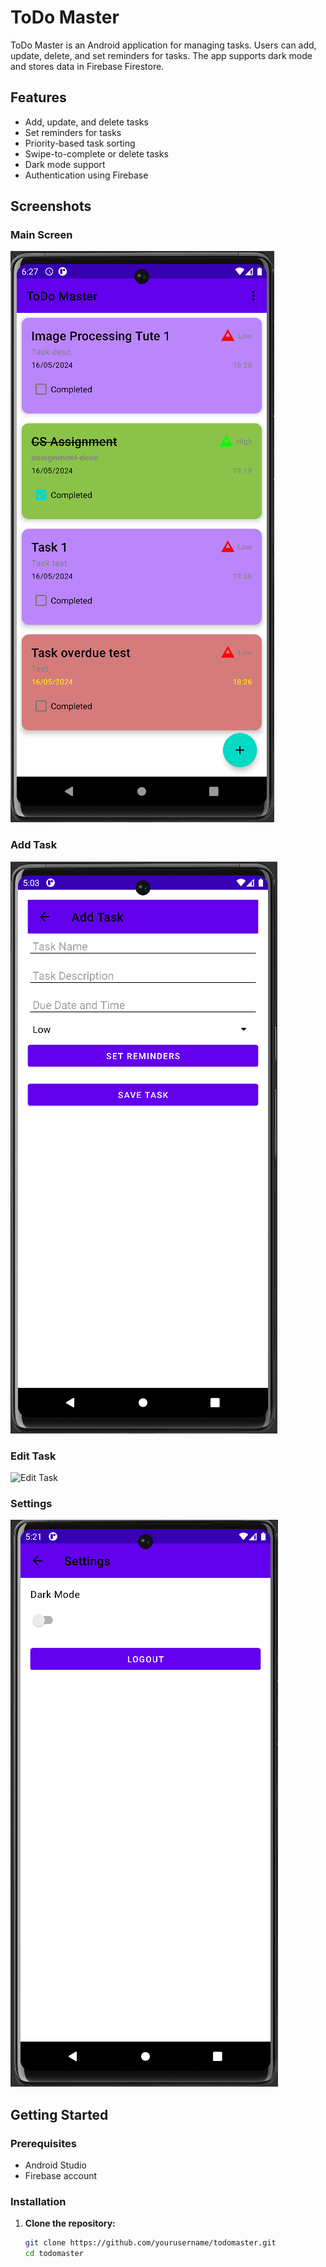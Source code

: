 # ToDo Master

ToDo Master is an Android application for managing tasks. Users can add, update, delete, and set reminders for tasks. The app supports dark mode and stores data in Firebase Firestore.

## Features

- Add, update, and delete tasks
- Set reminders for tasks
- Priority-based task sorting
- Swipe-to-complete or delete tasks
- Dark mode support
- Authentication using Firebase

## Screenshots

### Main Screen
![Main Screen](screenshots/main_screen.png)

### Add Task
![Add Task](screenshots/add_task.png)

### Edit Task
![Edit Task](screenshots/edit_task.png)

### Settings
![Settings](screenshots/settings.png)

## Getting Started

### Prerequisites

- Android Studio
- Firebase account

### Installation

1. **Clone the repository:**
   ```sh
   git clone https://github.com/yourusername/todomaster.git
   cd todomaster
